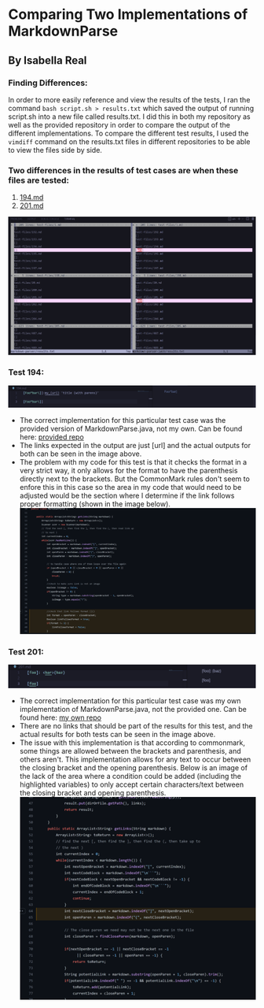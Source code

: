 # Comparing Two Implementations of MarkdownParse
## By Isabella Real

### Finding Differences:
In order to more easily reference and view the results of the tests, I ran the 
command `bash script.sh > results.txt` which saved the output of running 
script.sh into a new file called results.txt.  I did this in both my repository
as well as the provided repository in order to compare the output of the 
different implementations. To compare the different test results, I used the 
`vimdiff` command on the results.txt files in different repositories to be able
to view the files side by side.

### Two differences in the results of test cases are when these files are tested:
1. [194.md](https://github.com/nidhidhamnani/markdown-parser/blob/main/test-files/194.md)
2. [201.md](https://github.com/nidhidhamnani/markdown-parser/blob/main/test-files/201.md)

![vimdiff view](vimdiff1.png)


### Test 194: 

![Expected Output for 194.md](expectedOutput194.png)
- The correct implementation for this particular test case was the provided 
version of MarkdownParse.java, not my own. Can be found here: 
[provided repo](https://github.com/nidhidhamnani/markdown-parser/blob/main/MarkdownParse.java)
- The links expected in the output are just [url] and the actual outputs for 
both can be seen in the image above.
- The problem with my code for this test is that it checks the format in a very
strict way, it only allows for the format to have the parenthesis directly next 
to the brackets.  But the CommonMark rules don't seem to enfore this in this 
case so the area in my code that would need to be adjusted would be the section 
where I determine if the link follows proper formatting (shown in the image 
below).
![changes](problemAreaFor194.png)

### Test 201:

![Expected Output for 201.md](expectedOutput201.png)
- The correct implementation for this particular test case was my own implementation
of MarkdownParse.java, not the provided one. Can be found here:
[my own repo](https://github.com/BellaReal/markdown-parser/blob/main/MarkdownParse.java)
- There are no links that should be part of the results for this test, and the 
actual results for both tests can be seen in the image above.
- The issue with this implementation is that according to commonmark, some 
things are allowed between the brackets and parenthesis, and others aren't.
This implementation allows for any text to occur between the closing bracket 
and the opening parenthesis. Below is an image of the lack of the area where a 
condition could be added (including the highlighted variables) to only accept 
certain characters/text between the closing bracket and opening parenthesis.
![changes](problemAreaFor201.png)